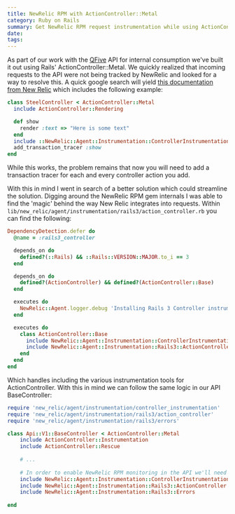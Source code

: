 ```yaml
---
title: NewRelic RPM with ActionController::Metal
category: Ruby on Rails
summary: Get NewRelic RPM request instrumentation while using ActionController::Metal
date: 
tags: 
---
```


As part of our work with the [QFive](http://www.qfive.com) API for internal consumption we've built it out using Rails' ActionController::Metal.
We quickly realized that incoming requests to the API were not being tracked by NewRelic and looked for a way to resolve this. A quick google search will yield [this documentation from New Relic](https://newrelic.com/docs/ruby/adding-instrumentation-to-actioncontroller-metal)
which includes the following example:

```ruby
class SteelController < ActionController::Metal
  include ActionController::Rendering

  def show
    render :text => "Here is some text"
  end
  include ::NewRelic::Agent::Instrumentation::ControllerInstrumentation
  add_transaction_tracer :show
end
```

While this works, the problem remains that now you will need to add a transaction tracer for each and every controller action you add.

With this in mind I went in search of a better solution which could streamline the solution. Digging around the NewRelic RPM gem internals I was able to find the 'magic' behind the way New Relic integrates into requests. Within `lib/new_relic/agent/instrumentation/rails3/action_controller.rb` you can find the following:

```ruby
DependencyDetection.defer do
  @name = :rails3_controller

  depends_on do
    defined?(::Rails) && ::Rails::VERSION::MAJOR.to_i == 3
  end

  depends_on do
    defined?(ActionController) && defined?(ActionController::Base)
  end

  executes do
    NewRelic::Agent.logger.debug 'Installing Rails 3 Controller instrumentation'
  end

  executes do
    class ActionController::Base
      include NewRelic::Agent::Instrumentation::ControllerInstrumentation
      include NewRelic::Agent::Instrumentation::Rails3::ActionController
    end
  end
end
```

Which handles including the various instrumentation tools for ActionController. With this in mind we can follow the same logic in our API BaseController:

```ruby
require 'new_relic/agent/instrumentation/controller_instrumentation'
require 'new_relic/agent/instrumentation/rails3/action_controller'
require 'new_relic/agent/instrumentation/rails3/errors'

class Api::V1::BaseController < ActionController::Metal
	include ActionController::Instrumentation
	include ActionController::Rescue
	
	# ...
	
	# In order to enable NewRelic RPM monitoring in the API we'll need to include it
	include NewRelic::Agent::Instrumentation::ControllerInstrumentation
	include NewRelic::Agent::Instrumentation::Rails3::ActionController
	include NewRelic::Agent::Instrumentation::Rails3::Errors
		
end
```
